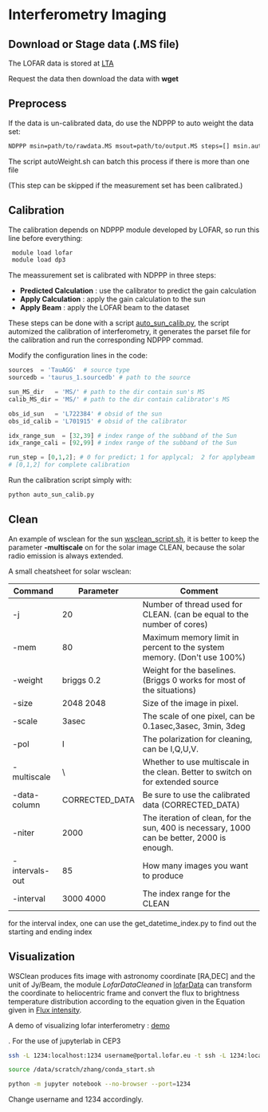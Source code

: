 # Interferometry Imaging

## Download or Stage data (.MS file)

The LOFAR data is stored at [LTA](https://lta.lofar.eu/Lofar)

Request the data then download the data with **wget**

## Preprocess

If the data is un-calibrated data, do use the NDPPP to auto weight the data set:

```bash
NDPPP msin=path/to/rawdata.MS msout=path/to/output.MS steps=[] msin.autoweight=true
```

The script autoWeight.sh can batch this process if there is more than one file

(This step can be skipped if the measurement set has been calibrated.)

## Calibration

The calibration depends on NDPPP module developed by LOFAR, so run this line before everything:

```bash
 module load lofar
 module load dp3
```

The meassurement set is calibrated with NDPPP in three steps:

- **Predicted Calculation** : use the calibrator to predict the gain calculation
- **Apply Calculation** : apply the gain calculation to the sun
- **Apply Beam** : apply the LOFAR beam to the dataset

These steps can be done with a script [auto_sun_calib.py](../pro/script/auto_sun_calib.py), the script automized the calibration of interferometry, it generates the parset file for the calibration and run the corresponding NDPPP commad.

Modify the configuration lines in the code:

```python
sources  = 'TauAGG'  # source type
sourcedb = 'taurus_1.sourcedb' # path to the source

sun_MS_dir   = 'MS/' # path to the dir contain sun's MS 
calib_MS_dir = 'MS/' # path to the dir contain calibrator's MS

obs_id_sun   = 'L722384' # obsid of the sun
obs_id_calib = 'L701915' # obsid of the calibrator

idx_range_sun  = [32,39] # index range of the subband of the Sun
idx_range_cali = [92,99] # index range of the subband of the Sun

run_step = [0,1,2]; # 0 for predict; 1 for applycal;  2 for applybeam
# [0,1,2] for complete calibration
```

Run the calibration script simply  with:

```bash
python auto_sun_calib.py
```

## Clean

An example of wsclean for the sun [wsclean_script.sh](../pro/script/wsclean_script.sh), it is better to keep the parameter **-multiscale** on for the solar image CLEAN, because the solar radio emission is always extended.

A small cheatsheet for solar wsclean:

| Command        | Parameter      | Comment                                                                                      |
|----------------|----------------|----------------------------------------------------------------------------------------------|
| -j             | 20             | Number of thread used for CLEAN.  (can be equal to the number of cores)                      |
| -mem           | 80             | Maximum memory limit in percent to  the system memory. (Don't use 100%)                      |
| -weight        | briggs 0.2     | Weight for the baselines. (Briggs 0  works for most of the situations)                       |
| -size          | 2048 2048      | Size of the image in pixel.                                                                  |
| -scale         | 3asec          | The scale of one pixel, can be  0.1asec,3asec, 3min, 3deg                                    |
| -pol           | I              | The polarization for cleaning,  can be I,Q,U,V.                                              |
| -multiscale    | \              | Whether to use multiscale in the  clean. Better to switch on for  extended source            |
| -data-column   | CORRECTED\_DATA | Be sure to use the calibrated data  (CORRECTED\_DATA)                                       |
| -niter         | 2000           | The iteration of clean, for the sun,  400 is necessary, 1000 can be better,  2000 is enough. |
| -intervals-out | 85             | How many images you want to produce                                                          |
| -interval      | 3000 4000      | The index range for the CLEAN                                                                |

for the interval index, one can use the get\_datetime\_index.py to find out the starting and ending index

## Visualization

WSClean produces fits image with astronomy coordinate \[RA,DEC\] and the unit of Jy/Beam, the module *LofarDataCleaned* in [lofarData](../pro/src/lofarSun/lofarData.py) can transform the coordinate to heliocentric frame and convert the flux to brightness temperature distribution according to the equation given in the Equation given in [Flux intensity](https://science.nrao.edu/facilities/vla/proposing/TBconv).

A demo of visualizing lofar interferometry : [demo](../demo/demo_lofarmap.ipynb)

.
For the use of jupyterlab in CEP3

```bash
ssh -L 1234:localhost:1234 username@portal.lofar.eu -t ssh -L 1234:localhost:1234 username@lhd001 -t ssh -L 1234:localhost:1234 username@lof001

source /data/scratch/zhang/conda_start.sh

python -m jupyter notebook --no-browser --port=1234
```

Change username and 1234 accordingly.